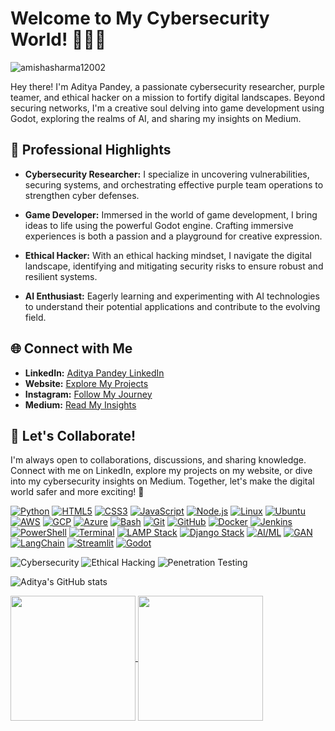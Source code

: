 # Welcome to My Cybersecurity World! 👨‍💻🌐
<p align="left"> <img src="https://komarev.com/ghpvc/?username=CYBERBULL123&label=Profile%20views&color=0e75b6&style=flat" alt="amishasharma12002" />



Hey there! I'm Aditya Pandey, a passionate cybersecurity researcher, purple teamer, and ethical hacker on a mission to fortify digital landscapes. Beyond securing networks, I'm a creative soul delving into game development using Godot, exploring the realms of AI, and sharing my insights on Medium.

## 💼 Professional Highlights

- **Cybersecurity Researcher:** I specialize in uncovering vulnerabilities, securing systems, and orchestrating effective purple team operations to strengthen cyber defenses.

- **Game Developer:** Immersed in the world of game development, I bring ideas to life using the powerful Godot engine. Crafting immersive experiences is both a passion and a playground for creative expression.

- **Ethical Hacker:** With an ethical hacking mindset, I navigate the digital landscape, identifying and mitigating security risks to ensure robust and resilient systems.

- **AI Enthusiast:** Eagerly learning and experimenting with AI technologies to understand their potential applications and contribute to the evolving field.

## 🌐 Connect with Me

- **LinkedIn:** [Aditya Pandey LinkedIn](https://www.linkedin.com/in/aditya-pandey-896109224/)
- **Website:** [Explore My Projects](https://aadi-web-1.onrender.com)
- **Instagram:** [Follow My Journey](https://www.instagram.com/igx__aadi/)
- **Medium:** [Read My Insights](https://cyberbull.medium.com/)

## 🚀 Let's Collaborate!

I'm always open to collaborations, discussions, and sharing knowledge. Connect with me on LinkedIn, explore my projects on my website, or dive into my cybersecurity insights on Medium. Together, let's make the digital world safer and more exciting! 🌟

[![Python](https://img.shields.io/badge/Python-3776AB?style=for-the-badge&logo=python&logoColor=white)](https://www.python.org/)
[![HTML5](https://img.shields.io/badge/HTML5-E34F26?style=for-the-badge&logo=html5&logoColor=white)](https://developer.mozilla.org/en-US/docs/Web/Guide/HTML/HTML5)
[![CSS3](https://img.shields.io/badge/CSS3-1572B6?style=for-the-badge&logo=css3&logoColor=white)](https://developer.mozilla.org/en-US/docs/Web/CSS)
[![JavaScript](https://img.shields.io/badge/JavaScript-F7DF1E?style=for-the-badge&logo=javascript&logoColor=black)](https://developer.mozilla.org/en-US/docs/Web/JavaScript)
[![Node.js](https://img.shields.io/badge/Node.js-339933?style=for-the-badge&logo=node.js&logoColor=white)](https://nodejs.org/)
[![Linux](https://img.shields.io/badge/Linux-FCC624?style=for-the-badge&logo=linux&logoColor=black)](https://www.linux.org/)
[![Ubuntu](https://img.shields.io/badge/Ubuntu-E95420?style=for-the-badge&logo=ubuntu&logoColor=white)](https://ubuntu.com/)
[![AWS](https://img.shields.io/badge/AWS-232F3E?style=for-the-badge&logo=amazon-aws&logoColor=white)](https://aws.amazon.com/)
[![GCP](https://img.shields.io/badge/GCP-4285F4?style=for-the-badge&logo=google-cloud&logoColor=white)](https://cloud.google.com/)
[![Azure](https://img.shields.io/badge/Azure-0089D6?style=for-the-badge&logo=microsoft-azure&logoColor=white)](https://azure.microsoft.com/)
[![Bash](https://img.shields.io/badge/Bash-4EAA25?style=for-the-badge&logo=gnu-bash&logoColor=white)](https://www.gnu.org/software/bash/)
[![Git](https://img.shields.io/badge/-Git-F05032?style=for-the-badge&logo=git&logoColor=white)](link-to-your-repository)
[![GitHub](https://img.shields.io/badge/-GitHub-181717?style=for-the-badge&logo=github&logoColor=white)](link-to-your-github-profile)
[![Docker](https://img.shields.io/badge/Docker-2496ED?style=for-the-badge&logo=docker&logoColor=white)](https://www.docker.com/)
[![Jenkins](https://img.shields.io/badge/Jenkins-D24939?style=for-the-badge&logo=jenkins&logoColor=white)](https://www.jenkins.io/)
[![PowerShell](https://img.shields.io/badge/PowerShell-5391FE?style=for-the-badge&logo=powershell&logoColor=white)](https://docs.microsoft.com/en-us/powershell/)
[![Terminal](https://img.shields.io/badge/Terminal-4D4D4D?style=for-the-badge&logo=windows-terminal&logoColor=white)](https://aka.ms/terminal)
[![LAMP Stack](https://img.shields.io/badge/LAMP-FFDB58?style=for-the-badge&logo=apache&logoColor=white)](https://www.linux.org/)
[![Django Stack](https://img.shields.io/badge/Django-092E20?style=for-the-badge&logo=django&logoColor=white)](https://www.djangoproject.com/)
[![AI/ML](https://img.shields.io/badge/AI%2FML-4285F4?style=for-the-badge&logo=google&logoColor=white)](https://cloud.google.com/products/ai)
[![GAN](https://img.shields.io/badge/GAN-000000?style=for-the-badge&logo=deezer&logoColor=white)](https://www.deezer.com/)
[![LangChain](https://img.shields.io/badge/LangChain-002D55?style=for-the-badge&logo=java&logoColor=white)](https://www.java.com/)
[![Streamlit](https://img.shields.io/badge/Streamlit-FF4E7E?style=for-the-badge&logo=streamlit&logoColor=white)](https://www.streamlit.io/)
[![Godot](https://img.shields.io/badge/Godot-478CBF?style=for-the-badge&logo=godot-engine&logoColor=white)](https://godotengine.org/)

<img src="https://img.shields.io/badge/Cybersecurity-2E3B4E?style=for-the-badge&logo=security&logoColor=white" alt="Cybersecurity">
<img src="https://img.shields.io/badge/Ethical%20Hacking-4EAA25?style=for-the-badge&logo=hackaday&logoColor=white" alt="Ethical Hacking">
<img src="https://img.shields.io/badge/Penetration%20Testing-2E3B4E?style=for-the-badge&logo=metasploit&logoColor=white" alt="Penetration Testing">

![Aditya's GitHub stats](https://github-readme-stats.vercel.app/api?username=CYBERBULL123&show=reviews,discussions_started,discussions_answered,prs_merged,prs_merged_percentage&icons=true&theme=radical)


<a href="https://github.com/CYBERBULL123">
  <img height=200 align="center" src="https://github-readme-stats.vercel.app/api?username=CYBERBULL123&show_icons=true&theme=radical" />
</a>

<a href="https://github.com/CYBERBULL123">
  <img height=200 align="center" src="https://github-readme-stats.vercel.app/api/top-langs?username=CYBERBULL123&layout=compact&langs_count=8&card_width=340&theme=radical" />
</a>
